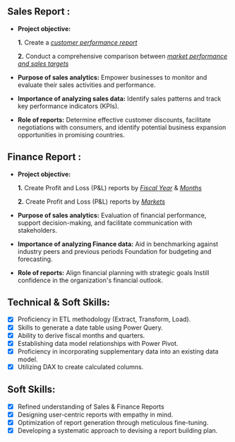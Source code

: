 ## Sales Report :


- **Project objective:** 

    **1.** Create a _[customer performance report](https://github.com/harshithy7/Excel-Sales-Analytics/blob/main/Customer_Performance_Report.pdf)_ 

    **2.** Conduct a comprehensive comparison between _[market performance and sales targets](https://github.com/harshithy7/Excel-Sales-Analytics/blob/main/Market_Performance_Vs_Target_Report.pdf)_

- **Purpose of sales analytics:** Empower businesses to monitor and evaluate their sales activities and performance.

- **Importance of analyzing sales data:** Identify sales patterns and track key performance indicators (KPIs).

- **Role of reports:** Determine effective customer discounts, facilitate negotiations with consumers, and identify potential business expansion opportunities in promising countries.


## Finance Report :

- **Project objective:** 

    **1.** Create Profit and Loss (P&L) reports by _[Fiscal Year](https://github.com/harshithy7/Excel-Sales-Analytics/blob/main/P%26L_Statement_by_Fiscal_Year.pdf)_ & _[Months](https://github.com/harshithy7/Excel-Sales-Analytics/blob/main/P%26L_Statement_by_Months.pdf)_ 

   **2.** Create Profit and Loss (P&L) reports by _[Markets](https://github.com/harshithy7/Excel-Sales-Analytics/blob/main/P%26L_Statement_by_Markets.pdf)_

- **Purpose of sales analytics:** Evaluation of financial performance, support decision-making, and facilitate communication with stakeholders.

- **Importance of analyzing Finance data:** Aid in benchmarking against industry peers and previous periods Foundation for budgeting and forecasting.

- **Role of reports:** Align financial planning with strategic goals Instill confidence in the organization's financial outlook.


## Technical & Soft Skills:
- [x]	Proficiency in ETL methodology (Extract, Transform, Load).
- [x]	Skills to generate a date table using Power Query.
- [x]	Ability to derive fiscal months and quarters.
- [x]	Establishing data model relationships with Power Pivot.
- [x]	Proficiency in incorporating supplementary data into an existing data model.
- [x]	Utilizing DAX to create calculated columns.

## Soft Skills:
- [x]	Refined understanding of Sales & Finance Reports
- [x]	Designing user-centric reports with empathy in mind.
- [x]	Optimization of report generation through meticulous fine-tuning.
- [x]	Developing a systematic approach to devising a report building plan.
